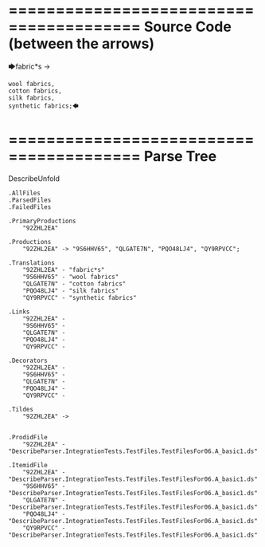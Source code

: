 ========================================
Source Code (between the arrows)
========================================

🡆fabric*s ->

	wool fabrics,
	cotton fabrics,
	silk fabrics,
	synthetic fabrics;🡄

========================================
Parse Tree
========================================
DescribeUnfold

    .AllFiles
    .ParsedFiles
    .FailedFiles

    .PrimaryProductions
        "92ZHL2EA" 

    .Productions
        "92ZHL2EA" -> "9S6HHV65", "QLGATE7N", "PQO48LJ4", "QY9RPVCC";

    .Translations
        "92ZHL2EA" - "fabric*s"
        "9S6HHV65" - "wool fabrics"
        "QLGATE7N" - "cotton fabrics"
        "PQO48LJ4" - "silk fabrics"
        "QY9RPVCC" - "synthetic fabrics"

    .Links
        "92ZHL2EA" - 
        "9S6HHV65" - 
        "QLGATE7N" - 
        "PQO48LJ4" - 
        "QY9RPVCC" - 

    .Decorators
        "92ZHL2EA" - 
        "9S6HHV65" - 
        "QLGATE7N" - 
        "PQO48LJ4" - 
        "QY9RPVCC" - 

    .Tildes
        "92ZHL2EA" -> 


    .ProdidFile
        "92ZHL2EA" - "DescribeParser.IntegrationTests.TestFiles.TestFilesFor06.A_basic1.ds"

    .ItemidFile
        "92ZHL2EA" - "DescribeParser.IntegrationTests.TestFiles.TestFilesFor06.A_basic1.ds"
        "9S6HHV65" - "DescribeParser.IntegrationTests.TestFiles.TestFilesFor06.A_basic1.ds"
        "QLGATE7N" - "DescribeParser.IntegrationTests.TestFiles.TestFilesFor06.A_basic1.ds"
        "PQO48LJ4" - "DescribeParser.IntegrationTests.TestFiles.TestFilesFor06.A_basic1.ds"
        "QY9RPVCC" - "DescribeParser.IntegrationTests.TestFiles.TestFilesFor06.A_basic1.ds"

